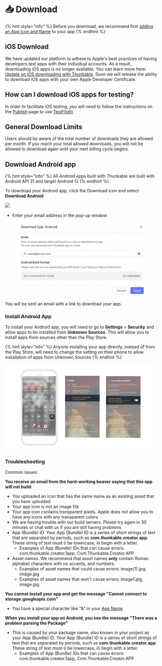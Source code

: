 # 📥 Download

{% hint style="info" %}
Before you download, we recommend first [adding an App Icon and Name](project-settings.md) to your app
{% endhint %}

## iOS Download&#x20;

We have updated our platform to adhere to Apple's best practices of having developers test apps with their individual accounts. As a result, downloading iOS apps is no longer available. You can learn more here: [Update on iOS downloading with Thunkable](https://blog.thunkable.com/update-on-ios-downloading-with-thunkable). Soon we will release the ability to download iOS apps with your own Apple Developer Certificate.

## How can I download iOS apps for testing?&#x20;

In order to facilitate iOS testing, you will need to follow the instructions on the [Publish](publish-to-app-store-ios/) page to use [TestFlight](publish-to-app-store-ios/testflight-overview/testflight-in-depth.md).&#x20;

## General Download Limits

Users should be aware of the total number of downloads they are allowed per month. If you reach your total allowed downloads, you will not be allowed to download again until your next billing cycle begins.&#x20;

## Download Android app

{% hint style="info" %}
All Android apps built with Thunkable are built with Android API 31 and target Android 12
{% endhint %}

To download your Android app, click the Download icon and select **Download Android**&#x20;

![](.gitbook/assets/screen-shot-2021-04-12-at-9.11.40-am.png)

* Enter your email address in the pop-up window

<figure><img src=".gitbook/assets/Screen Shot 2022-09-23 at 1.19.31 PM.png" alt=""><figcaption></figcaption></figure>

You will be sent an email with a link to download your app.

### Install Android App

To install your Android app, you will need to go to **Settings** > **Security** and allow apps to be installed from **Unknown Sources**. This will allow you to install apps from sources other than the Play Store.

{% hint style="info" %}
Anyone installing your app directly, instead of from the Play Store, will need to change the setting on their phone to allow installation of apps from Unknown Sources
{% endhint %}

![](.gitbook/assets/download-fig-4.png)

### Troubleshooting

Common issues

**You receive an email from the hard-working beaver saying that this app will not build**

* You uploaded an icon that has the same name as an existing asset that you have uploaded
* Your app icon is not an image file
* Your app icon contains transparent pixels. Apple does not allow you to have any icons with any transparent colors
* We are having trouble with our build servers. Please try again in 30 minutes or chat with us if you are still having problems
* App (Bundle) ID. Your App (Bundle) ID is a series of short strings of text that are separated by periods, such as **com.thunkable.creator.app**. These string of text must i) be lowercase, ii) begin with a letter.
  * Examples of App (Bundle) IDs that can cause errors: com.thunkable.creator.1app, Com.Thunkable.Creator.APP
* Asset names. We recommend that asset names **only** contain Roman alphabet characters with no accents, and numbers.
  * Examples of asset names that could cause errors: image(1).jpg, imãge.jpg
  * Examples of asset names that won't cause errors: image1.jpg, image.jpg

**You cannot install your app and get the message "Cannot connect to storage.googleapis.com"**

* You have a special character like "&" in your [App Name](project-settings.md#app-name)

**When you install your app on Android, you see the message "There was a problem parsing the Package"**

* This is caused by your package name, also known in your project as your App (Bundle) ID. Your App (Bundle) ID is a series of short strings of text that are separated by periods, such as **com.thunkable.creator.app**. These string of text must i) be lowercase, ii) begin with a letter.
  * Examples of App (Bundle) IDs that can cause errors: com.thunkable.creator.1app, Com.Thunkable.Creator.APP
